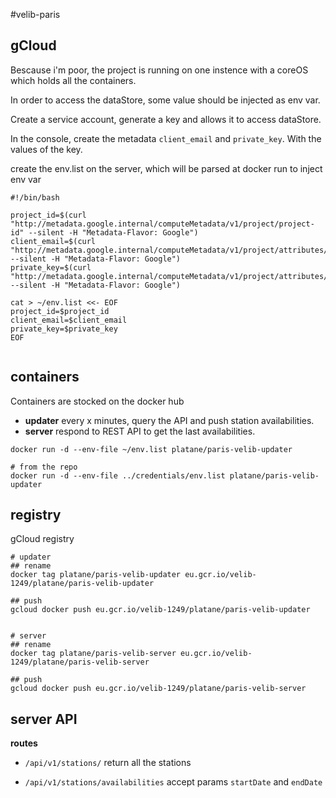 #velib-paris

## gCloud

Bescause i'm poor, the project is running on one instence with a coreOS which holds all the containers.

In order to access the dataStore, some value should be injected as env var.

Create a service account, generate a key and allows it to access dataStore.

In the console, create the metadata `client_email` and `private_key`. With the values of the key.

create the env.list on the server, which will be parsed at docker run to inject env var

```
#!/bin/bash

project_id=$(curl "http://metadata.google.internal/computeMetadata/v1/project/project-id" --silent -H "Metadata-Flavor: Google")
client_email=$(curl "http://metadata.google.internal/computeMetadata/v1/project/attributes/client_email" --silent -H "Metadata-Flavor: Google")
private_key=$(curl "http://metadata.google.internal/computeMetadata/v1/project/attributes/private_key" --silent -H "Metadata-Flavor: Google")

cat > ~/env.list <<- EOF
project_id=$project_id
client_email=$client_email
private_key=$private_key
EOF


```

## containers

Containers are stocked on the docker hub

- __updater__ every x minutes, query the API and push station availabilities.
- __server__ respond to REST API to get the last availabilities.

```
docker run -d --env-file ~/env.list platane/paris-velib-updater

# from the repo
docker run -d --env-file ../credentials/env.list platane/paris-velib-updater
```

## registry

gCloud registry
```
# updater
## rename
docker tag platane/paris-velib-updater eu.gcr.io/velib-1249/platane/paris-velib-updater

## push
gcloud docker push eu.gcr.io/velib-1249/platane/paris-velib-updater


# server
## rename
docker tag platane/paris-velib-server eu.gcr.io/velib-1249/platane/paris-velib-server

## push
gcloud docker push eu.gcr.io/velib-1249/platane/paris-velib-server

```

## server API

__routes__

 - `/api/v1/stations/` return all the stations

 - `/api/v1/stations/availabilities`
    accept params `startDate` and `endDate`
